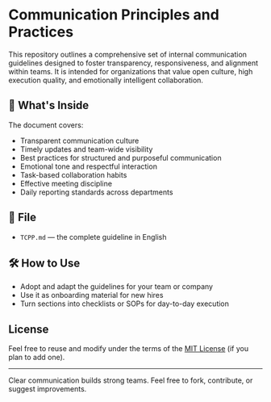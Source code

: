 # Communication Principles and Practices

This repository outlines a comprehensive set of internal communication guidelines designed to foster transparency, responsiveness, and alignment within teams. It is intended for organizations that value open culture, high execution quality, and emotionally intelligent collaboration.

## 📘 What's Inside

The document covers:

- Transparent communication culture
- Timely updates and team-wide visibility
- Best practices for structured and purposeful communication
- Emotional tone and respectful interaction
- Task-based collaboration habits
- Effective meeting discipline
- Daily reporting standards across departments

## 📄 File

- `TCPP.md` — the complete guideline in English

## 🛠️ How to Use

- Adopt and adapt the guidelines for your team or company
- Use it as onboarding material for new hires
- Turn sections into checklists or SOPs for day-to-day execution

## License

Feel free to reuse and modify under the terms of the [MIT License](LICENSE) (if you plan to add one).

---

Clear communication builds strong teams. Feel free to fork, contribute, or suggest improvements.
